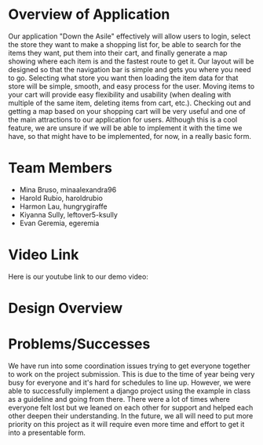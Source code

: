 # Overview of Application
Our application "Down the Asile" effectively will allow users to login, select the store they want to make a shopping list for, be able to search for the items they want, put them into their cart, and finally generate a map showing where each item is and the fastest route to get it. Our layout will be designed so that the navigation bar is simple and gets you where you need to go. Selecting what store you want then loading the item data for that store will be simple, smooth, and easy process for the user. Moving items to your cart will provide easy flexibility and usability (when dealing with multiple of the same item, deleting items from cart, etc.). Checking out and getting a map based on your shopping cart will be very useful and one of the main attractions to our application for users. Although this is a cool feature, we are unsure if we will be able to implement it with the time we have, so that might have to be implemented, for now, in a really basic form.

# Team Members
* Mina Bruso, minaalexandra96
* Harold Rubio, haroldrubio
* Harmon Lau, hungrygiraffe
* Kiyanna Sully, leftover5-ksully
* Evan Geremia, egeremia


# Video Link
Here is our youtube link to our demo video: 

# Design Overview


# Problems/Successes
We have run into some coordination issues trying to get everyone together to work on the project submission. This is due to the time of year being very busy for everyone and it's hard for schedules to line up. However, we were able to successfully implement a django project using the example in class as a guideline and going from there. There were a lot of times where everyone felt lost but we leaned on each other for support and helped each other deepen their understanding. In the future, we all will need to put more priority on this project as it will require even more time and effort to get it into a presentable form. 
